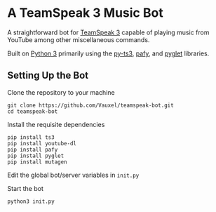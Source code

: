 # A TeamSpeak 3 Music Bot
A straightforward bot for [TeamSpeak 3](https://www.teamspeak.com) capable of playing music from YouTube among other miscellaneous commands.

Built on [Python 3](https://www.python.org/) primarily using the [py-ts3](https://github.com/benediktschmitt/py-ts3), [pafy](https://pypi.org/project/pafy/), and [pyglet](https://bitbucket.org/pyglet/pyglet/wiki/Home) libraries.

## Setting Up the Bot

Clone the repository to your machine
```
git clone https://github.com/Vauxel/teamspeak-bot.git
cd teamspeak-bot
```

Install the requisite dependencies
```
pip install ts3
pip install youtube-dl
pip install pafy
pip install pyglet
pip install mutagen
```

Edit the global bot/server variables in `init.py`

Start the bot
```
python3 init.py
```